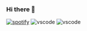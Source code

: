 ### Hi there 👋
[![spotify](https://dev.discordprofiles.me/badge/spotify/428529925750915073)](https://dev.discordprofiles.me/openspotify/428529925750915073)
![vscode](https://dev.discordprofiles.me/badge/vscode/428529925750915073)
![vscode](https://dev.discordprofiles.me/badge/playing/428529925750915073)

<!--
**gizmo-dev/gizmo-dev** is a ✨ _special_ ✨ repository because its `README.md` (this file) appears on your GitHub profile.
![](https://hit.yhype.me/github/profile?user_id=51985250)
Here are some ideas to get you started:

- 🔭 I’m currently working on ...
- 🌱 I’m currently learning ...
- 👯 I’m looking to collaborate on ...
- 🤔 I’m looking for help with ...
- 💬 Ask me about ...
- 📫 How to reach me: ...
- 😄 Pronouns: ...
- ⚡ Fun fact: ...
-->
